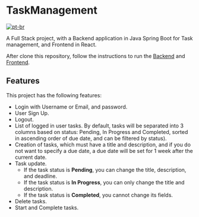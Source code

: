 # TaskManagement

[![pt-br](https://img.shields.io/badge/lang-pt--br-green.svg)](README.pt-br.md)

A Full Stack project, with a Backend application in Java Spring Boot for Task management, and Frontend in React.

After clone this repository, follow the instructions to run the [Backend](Backend/README.md) and [Frontend](Frontend/README.md).

## Features

This project has the following features: 

- Login with Username or Email, and password.
- User Sign Up.
- Logout.
- List of logged in user tasks. By default, tasks will be separated into 3 columns based on status: Pending, In Progress and Completed, sorted in ascending order of due date, and can be filtered by status).
- Creation of tasks, which must have a title and description, and if you do not want to specify a due date, a due date will be set for 1 week after the current date.
- Task update. 
  - If the task status is **Pending**, you can change the title, description, and deadline. 
  - If the task status is **In Progress**, you can only change the title and description. 
  - If the task status is **Completed**, you cannot change its fields.
- Delete tasks.
- Start and Complete tasks.